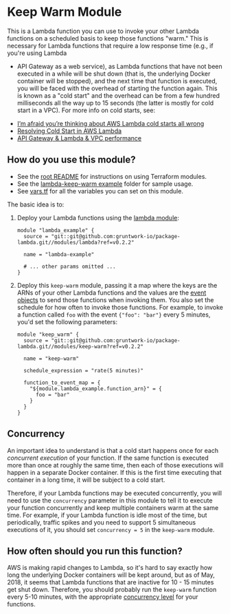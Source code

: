 # Keep Warm Module

This is a Lambda function you can use to invoke your other Lambda functions on a scheduled basis to keep those
functions "warm." This is necessary for Lambda functions that require a low response time (e.g., if you're using Lambda
+ API Gateway as a web service), as Lambda functions that have not been executed in a while will be shut down (that is,
the underlying Docker container will be stopped), and the next time that function is executed, you will be faced with
the overhead of starting the function again. This is known as a "cold start" and the overhead can be from a few hundred
milliseconds all the way up to 15 seconds (the latter is mostly for cold start in a VPC). For more info on cold starts,
see:

* [I’m afraid you’re thinking about AWS Lambda cold starts all wrong](https://hackernoon.com/im-afraid-you-re-thinking-about-aws-lambda-cold-starts-all-wrong-7d907f278a4f)
* [Resolving Cold Start️ in AWS Lambda](https://medium.com/@lakshmanLD/resolving-cold-start%EF%B8%8F-in-aws-lambda-804512ca9b61)
* [API Gateway & Lambda & VPC performance](https://www.robertvojta.com/aws-journey-api-gateway-lambda-vpc-performance/)




## How do you use this module?

* See the [root README](https://github.com/biptec/terraform-aws-lambda/blob/v0.4.0/README.md) for instructions on using Terraform modules.
* See the [lambda-keep-warm example](https://github.com/biptec/terraform-aws-lambda/blob/v0.4.0/examples/lambda-keep-warm) folder for sample usage.
* See [vars.tf](./vars.tf) for all the variables you can set on this module.

The basic idea is to:

1. Deploy your Lambda functions using the [lambda module](https://github.com/biptec/terraform-aws-lambda/blob/v0.4.0/modules/lambda):

    ```hcl
    module "lambda_example" {
      source = "git::git@github.com:gruntwork-io/package-lambda.git//modules/lambda?ref=v0.2.2"

      name = "lambda-example"

      # ... other params omitted ...
    }
    ```

1. Deploy this `keep-warm` module, passing it a map where the keys are the ARNs of your other Lambda functions and
   the values are the [event objects](https://docs.aws.amazon.com/lambda/latest/dg/eventsources.html) to send those
   functions when invoking them. You also set the schedule for how often to invoke those functions. For example, to
   invoke a function called `foo` with the event `{"foo": "bar"}` every 5 minutes, you'd set the following parameters:

    ```hcl
    module "keep_warm" {
      source = "git::git@github.com:gruntwork-io/package-lambda.git//modules/keep-warm?ref=v0.2.2"

      name = "keep-warm"

      schedule_expression = "rate(5 minutes)"

      function_to_event_map = {
        "${module.lambda_example.function_arn}" = {
          foo = "bar"
        }
      }
    }
    ```




## Concurrency

An important idea to understand is that a cold start happens once for each _concurrent execution_ of your function. If
the same function is executed more than once at roughly the same time, then each of those executions will happen in
a separate Docker container. If this is the first time executing that container in a long time, it will be subject to
a cold start.

Therefore, if your Lambda functions may be executed concurrently, you will need to use the `concurrency` parameter in
this module to tell it to execute your function concurrently and keep multiple containers warm at the same time. For
example, if your Lambda function is idle most of the time, but periodically, traffic spikes and you need to support 5
simultaneous executions of it, you should set `concurrency = 5` in the `keep-warm` module.




## How often should you run this function?

AWS is making rapid changes to Lambda, so it's hard to say exactly how long the underlying Docker containers will be
kept around, but as of May, 2018, it seems that Lambda functions that are inactive for 10 - 15 minutes get shut down.
Therefore, you should probably run the `keep-warm` function every 5-10 minutes, with the appropriate [concurrency
level](#concurrency) for your functions.

